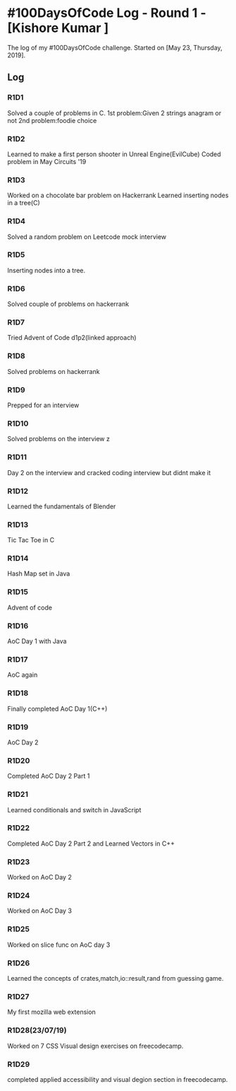 # #100DaysOfCode Log - Round 1 - [Kishore Kumar ]

The log of my #100DaysOfCode challenge. Started on [May 23, Thursday, 2019].

## Log

### R1D1 
Solved a couple of problems in C.
1st problem:Given 2 strings anagram or not
2nd problem:foodie choice

### R1D2
Learned to make a first person shooter in Unreal Engine(EvilCube)
Coded problem in May Circuits '19

### R1D3
Worked on a chocolate bar problem on Hackerrank
Learned inserting nodes in a tree(C)

### R1D4
Solved a random problem on Leetcode mock interview

### R1D5 
Inserting nodes into a tree.

### R1D6
Solved couple of problems on hackerrank

### R1D7
Tried Advent of Code d1p2(linked approach)

### R1D8 
Solved problems on hackerrank

### R1D9
Prepped for an interview

### R1D10
Solved problems on the interview z

### R1D11
Day 2 on the interview and cracked coding interview but didnt make it

### R1D12
Learned the fundamentals of Blender

### R1D13 
Tic Tac Toe in C

### R1D14
Hash Map set in Java

### R1D15
Advent of code 

### R1D16
AoC Day 1 with Java

### R1D17
AoC again

### R1D18
Finally completed AoC Day 1(C++)

### R1D19
AoC Day 2

### R1D20
Completed AoC Day 2 Part 1

### R1D21
Learned conditionals and switch in JavaScript

### R1D22
Completed AoC Day 2 Part 2 and Learned Vectors in C++

### R1D23 
Worked on AoC Day 2

### R1D24
Worked on AoC Day 3 

### R1D25
Worked on slice func on AoC day 3

### R1D26 
Learned the concepts of crates,match,io::result,rand from guessing game.

### R1D27 
My first mozilla web extension

### R1D28(23/07/19)
Worked on 7 CSS Visual design exercises on freecodecamp.

### R1D29
completed applied accessibility and visual degion section in freecodecamp.
